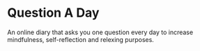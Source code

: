 # Question A Day
An online diary that asks you one question every day to increase mindfulness, self-reflection and relexing purposes. 
